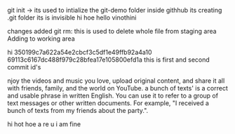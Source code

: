 git init -> its used to intialize the git-demo folder inside githhub
its creating .git folder its is invisible
hi
hoe
hello
vinothini

changes added
git rm:
this is used to delete whole file from staging area
Adding to working area

hi
350199c7a622a54e2cbcf3c5df1e49ffb92a4a10
69113c6167dc488f979c28bfea17e105800efd1a
this is first and second commit id's

njoy the videos and music you love, upload original content, and share it all with friends, family, and the world on YouTube.
a bunch of texts' is a correct and usable phrase in written English. You can use it to refer to a group of text messages or other written documents. For example, "I received a bunch of texts from my friends about the party.".


hi hot
hoe a re u
i am fine